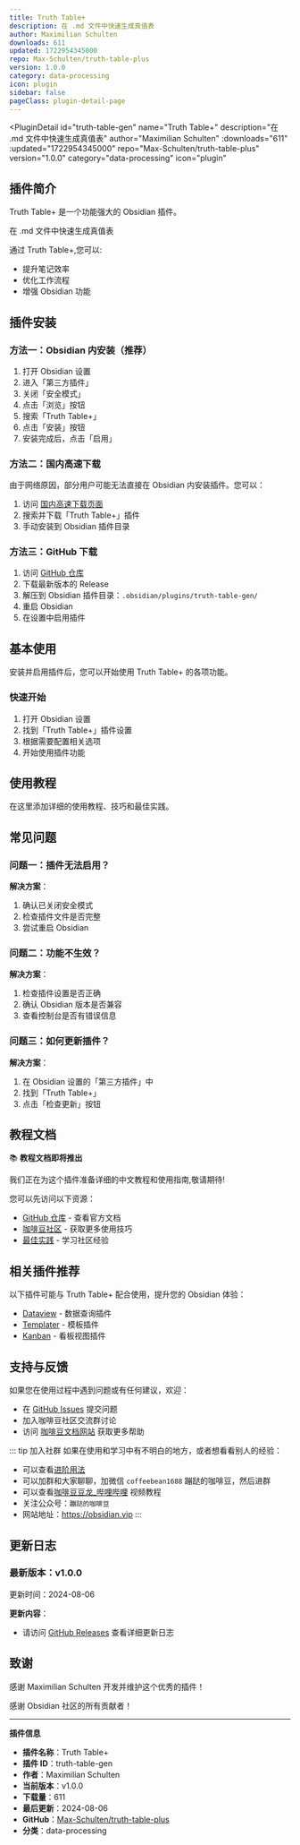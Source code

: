 ```yaml
---
title: Truth Table+
description: 在 .md 文件中快速生成真值表
author: Maximilian Schulten
downloads: 611
updated: 1722954345000
repo: Max-Schulten/truth-table-plus
version: 1.0.0
category: data-processing
icon: plugin
sidebar: false
pageClass: plugin-detail-page
---
```


<PluginDetail
  id="truth-table-gen"
  name="Truth Table+"
  description="在 .md 文件中快速生成真值表"
  author="Maximilian Schulten"
  :downloads="611"
  :updated="1722954345000"
  repo="Max-Schulten/truth-table-plus"
  version="1.0.0"
  category="data-processing"
  icon="plugin"
>

<!-- AUTO_GENERATED_START -->
## 插件简介

Truth Table+ 是一个功能强大的 Obsidian 插件。

在 .md 文件中快速生成真值表

通过 Truth Table+,您可以:

- 提升笔记效率
- 优化工作流程
- 增强 Obsidian 功能

<!-- AUTO_GENERATED_END -->

<!-- AUTO_GENERATED_START -->
## 插件安装

### 方法一：Obsidian 内安装（推荐）

1. 打开 Obsidian 设置
2. 进入「第三方插件」
3. 关闭「安全模式」
4. 点击「浏览」按钮
5. 搜索「Truth Table+」
6. 点击「安装」按钮
7. 安装完成后，点击「启用」

### 方法二：国内高速下载

由于网络原因，部分用户可能无法直接在 Obsidian 内安装插件。您可以：

1. 访问 [国内高速下载页面](/zh/documentation/obsidian-plugins-download.html)
2. 搜索并下载「Truth Table+」插件
3. 手动安装到 Obsidian 插件目录

### 方法三：GitHub 下载

1. 访问 [GitHub 仓库](https://github.com/Max-Schulten/truth-table-plus)
2. 下载最新版本的 Release
3. 解压到 Obsidian 插件目录：`.obsidian/plugins/truth-table-gen/`
4. 重启 Obsidian
5. 在设置中启用插件

## 基本使用

安装并启用插件后，您可以开始使用 Truth Table+ 的各项功能。

### 快速开始

1. 打开 Obsidian 设置
2. 找到「Truth Table+」插件设置
3. 根据需要配置相关选项
4. 开始使用插件功能

<!-- AUTO_GENERATED_END -->

<!-- CUSTOM_CONTENT_START:tutorial -->
## 使用教程

在这里添加详细的使用教程、技巧和最佳实践。

<!-- CUSTOM_CONTENT_END:tutorial -->

<!-- SHARED_CONTENT_START -->
## 常见问题

### 问题一：插件无法启用？

**解决方案**：
1. 确认已关闭安全模式
2. 检查插件文件是否完整
3. 尝试重启 Obsidian

### 问题二：功能不生效？

**解决方案**：
1. 检查插件设置是否正确
2. 确认 Obsidian 版本是否兼容
3. 查看控制台是否有错误信息

### 问题三：如何更新插件？

**解决方案**：
1. 在 Obsidian 设置的「第三方插件」中
2. 找到「Truth Table+」
3. 点击「检查更新」按钮

## 教程文档

📚 **教程文档即将推出**

我们正在为这个插件准备详细的中文教程和使用指南,敬请期待!

您可以先访问以下资源：
- [GitHub 仓库](https://github.com/Max-Schulten/truth-table-plus) - 查看官方文档
- [咖啡豆社区](/zh/bases/) - 获取更多使用技巧
- [最佳实践](/zh/best-practices/) - 学习社区经验

## 相关插件推荐

以下插件可能与 Truth Table+ 配合使用，提升您的 Obsidian 体验：

- [Dataview](/zh/plugins/dataview.html) - 数据查询插件
- [Templater](/zh/plugins/templater-obsidian.html) - 模板插件
- [Kanban](/zh/plugins/obsidian-kanban.html) - 看板视图插件

## 支持与反馈

如果您在使用过程中遇到问题或有任何建议，欢迎：

- 在 [GitHub Issues](https://github.com/Max-Schulten/truth-table-plus/issues) 提交问题
- 加入咖啡豆社区交流群讨论
- 访问 [咖啡豆文档网站](https://obsidian.vip) 获取更多帮助

::: tip 加入社群
如果在使用和学习中有不明白的地方，或者想看看别人的经验：
- 可以查看[进阶用法](/zh/advanced)
- 可以加群和大家聊聊，加微信 `coffeebean1688` 蹦跶的咖啡豆，然后进群
- 可以查看[咖啡豆豆龙_哔哩哔哩](https://space.bilibili.com/618777356) 视频教程
- 关注公众号：`蹦跶的咖啡豆`
- 网站地址：https://obsidian.vip
:::
<!-- SHARED_CONTENT_END -->

<!-- AUTO_GENERATED_START -->
## 更新日志

### 最新版本：v1.0.0

更新时间：2024-08-06

**更新内容**：
- 请访问 [GitHub Releases](https://github.com/Max-Schulten/truth-table-plus/releases) 查看详细更新日志

## 致谢

感谢 Maximilian Schulten 开发并维护这个优秀的插件！

感谢 Obsidian 社区的所有贡献者！

---

**插件信息**
- **插件名称**：Truth Table+
- **插件 ID**：truth-table-gen
- **作者**：Maximilian Schulten
- **当前版本**：v1.0.0
- **下载量**：611
- **最后更新**：2024-08-06
- **GitHub**：[Max-Schulten/truth-table-plus](https://github.com/Max-Schulten/truth-table-plus)
- **分类**：data-processing
<!-- AUTO_GENERATED_END -->

</PluginDetail>

